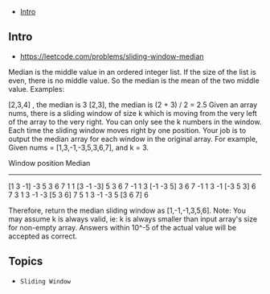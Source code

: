 - [Intro](#intro)

## Intro

- https://leetcode.com/problems/sliding-window-median

Median is the middle value in an ordered integer list. If the size of the list is even, there is no middle value. So the median is the mean of the two middle value.
Examples:

[2,3,4] , the median is 3
[2,3], the median is (2 + 3) / 2 = 2.5
Given an array nums, there is a sliding window of size k which is moving from the very left of the array to the very right. You can only see the k numbers in the window. Each time the sliding window moves right by one position. Your job is to output the median array for each window in the original array.
For example,
Given nums = [1,3,-1,-3,5,3,6,7], and k = 3.

Window position                Median
---------------               -----
[1  3  -1] -3  5  3  6  7       1
 1 [3  -1  -3] 5  3  6  7       -1
 1  3 [-1  -3  5] 3  6  7       -1
 1  3  -1 [-3  5  3] 6  7       3
 1  3  -1  -3 [5  3  6] 7       5
 1  3  -1  -3  5 [3  6  7]      6

Therefore, return the median sliding window as [1,-1,-1,3,5,6].
Note: 
You may assume k is always valid, ie: k is always smaller than input array's size for non-empty array.
Answers within 10^-5 of the actual value will be accepted as correct.


## Topics

- `Sliding Window`


